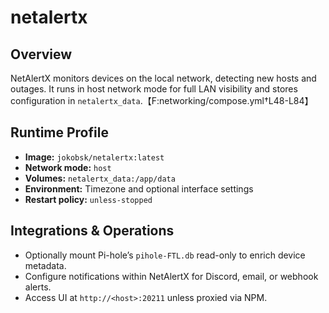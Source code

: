 # netalertx

## Overview
NetAlertX monitors devices on the local network, detecting new hosts and outages. It runs in host network mode for full LAN visibility and stores configuration in `netalertx_data`.【F:networking/compose.yml†L48-L84】

## Runtime Profile
- **Image:** `jokobsk/netalertx:latest`
- **Network mode:** `host`
- **Volumes:** `netalertx_data:/app/data`
- **Environment:** Timezone and optional interface settings
- **Restart policy:** `unless-stopped`

## Integrations & Operations
- Optionally mount Pi-hole’s `pihole-FTL.db` read-only to enrich device metadata.
- Configure notifications within NetAlertX for Discord, email, or webhook alerts.
- Access UI at `http://<host>:20211` unless proxied via NPM.
